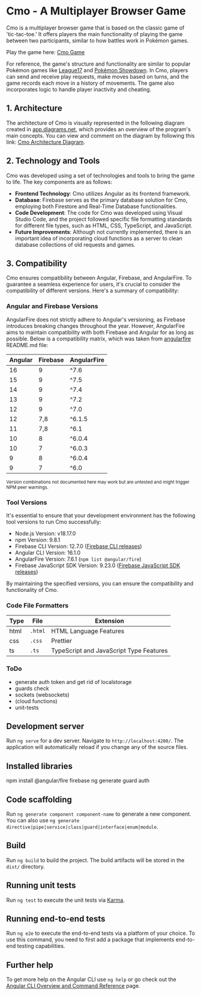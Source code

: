 # Cmo - A Multiplayer Browser Game

Cmo is a multiplayer browser game that is based on the classic game of 'tic-tac-toe.' It offers players the main functionality of playing the game between two participants, similar to how battles work in Pokémon games.

Play the game here: [Cmo Game](https://cmo-game.web.app/)

For reference, the game's structure and functionality are similar to popular Pokémon games like [League17](https://league17.ru/) and [Pokémon Showdown](https://play.pokemonshowdown.com/). In Cmo, players can send and receive play requests, make moves based on turns, and the game records each move in a history of movements. The game also incorporates logic to handle player inactivity and cheating.

## 1. Architecture

The architecture of Cmo is visually represented in the following diagram created in [app.diagrams.net](https://app.diagrams.net/), which provides an overview of the program's main concepts. You can view and comment on the diagram by following this link: [Cmo Architecture Diagram](https://drive.google.com/file/d/1EZoQ8DQngN7BWRQnjp8zGFLfTA0G6vvF/view?usp=sharing).

## 2. Technology and Tools

Cmo was developed using a set of technologies and tools to bring the game to life. The key components are as follows:

- **Frontend Technology**: Cmo utilizes Angular as its frontend framework.
- **Database**: Firebase serves as the primary database solution for Cmo, employing both Firestore and Real-Time Database functionalities.
- **Code Development**: The code for Cmo was developed using Visual Studio Code, and the project followed specific file formatting standards for different file types, such as HTML, CSS, TypeScript, and JavaScript.
- **Future Improvements**: Although not currently implemented, there is an important idea of incorporating cloud functions as a server to clean database collections of old requests and games.

## 3. Compatibility

Cmo ensures compatibility between Angular, Firebase, and AngularFire. To guarantee a seamless experience for users, it's crucial to consider the compatibility of different versions. Here's a summary of compatibility:

### Angular and Firebase Versions

AngularFire does not strictly adhere to Angular's versioning, as Firebase introduces breaking changes throughout the year. However, AngularFire aims to maintain compatibility with both Firebase and Angular for as long as possible. Below is a compatibility matrix, which was taken from [angularfire](https://github.com/angular/angularfire) README.md file:

| Angular | Firebase | AngularFire  |
| ------- | -------- | ------------ |
| 16      | 9        | ^7.6         |
| 15      | 9        | ^7.5         |
| 14      | 9        | ^7.4         |
| 13      | 9        | ^7.2         |
| 12      | 9        | ^7.0         |
| 12      | 7,8      | ^6.1.5       |
| 11      | 7,8      | ^6.1         |
| 10      | 8        | ^6.0.4       |
| 10      | 7        | ^6.0.3       |
| 9       | 8        | ^6.0.4       |
| 9       | 7        | ^6.0         |

<sub>Version combinations not documented here may work but are untested and might trigger NPM peer warnings.</sub>

### Tool Versions

It's essential to ensure that your development environment has the following tool versions to run Cmo successfully:

- Node.js Version: v18.17.0
- npm Version: 9.8.1
- Firebase CLI Version: 12.7.0 ([Firebase CLI releases](https://firebase.google.com/support/releases))
- Angular CLI Version: 16.1.0
- AngularFire Version: 7.6.1 (`npm list @angular/fire`)
- Firebase JavaScript SDK Version: 9.23.0 ([Firebase JavaScript SDK releases](https://firebase.google.com/support/release-notes/js))

By maintaining the specified versions, you can ensure the compatibility and functionality of Cmo.

### Code File Formatters

| Type     | File                                     | Extension                               |
| -------  | ---------------------------------------- | --------------------------------------- |
| html     | `.html`                                  | HTML Language Features                  |
| css      | `.css`                                   | Prettier                                |
| ts       | `.ts`                                    | TypeScript and JavaScript Type Features |

### ToDo
- generate auth token and get rid of localstorage
- guards check
- sockets (websockets)
- (cloud functions)
- unit-tests

## Development server

Run `ng serve` for a dev server. Navigate to `http://localhost:4200/`. The application will automatically reload if you change any of the source files.

## Installed libraries
npm install @angular/fire firebase
ng generate guard auth

## Code scaffolding

Run `ng generate component component-name` to generate a new component. You can also use `ng generate directive|pipe|service|class|guard|interface|enum|module`.

## Build

Run `ng build` to build the project. The build artifacts will be stored in the `dist/` directory.

## Running unit tests

Run `ng test` to execute the unit tests via [Karma](https://karma-runner.github.io).

## Running end-to-end tests

Run `ng e2e` to execute the end-to-end tests via a platform of your choice. To use this command, you need to first add a package that implements end-to-end testing capabilities.

## Further help

To get more help on the Angular CLI use `ng help` or go check out the [Angular CLI Overview and Command Reference](https://angular.io/cli) page.
